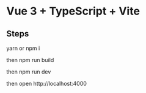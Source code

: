 # Vue 3 + TypeScript + Vite

## Steps
yarn or npm i

then npm run build

then npm run dev

then open http://localhost:4000
